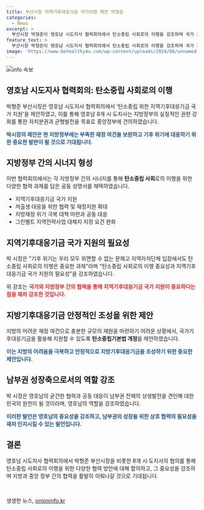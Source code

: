 ```yaml
---
title: 부산시장 지역기후대응기금 국가지원 제안 박형준
categories:
  - News
excerpt: >
  부산시장 박형준이 영호남 시도지사 협력회의에서 탄소중립 사회로의 이행을 강조하며 국가 지원을 제안했다. 이에 8개 시·도지사는 지방정부의 실질적인 권한 확대와 지역기후대응기금 국가 지원을 담은 공동 성명서를 채택하고 중앙정부에 건의했다. 박 시장은 탄소중립 사회의 중요성과 국가 지원 필요성을 강조하며, 지방기후대응기금의 안정적인 조성을 위해 탄소중립기본법 개정을 제안했다. 해당 협력으로 영호남의 상생발전을 견인할 것으로 기대했다.
feature_text: >
  부산시장 박형준이 영호남 시도지사 협력회의에서 탄소중립 사회로의 이행을 강조하며 국가 지원을 제안했다. 이에 8개 시·도지사는 지방정부의 실질적인 권한 확대와 지역기후대응기금 국가 지원을 담은 공동 성명서를 채택하고 중앙정부에 건의했다. 박 시장은 탄소중립 사회의 중요성과 국가 지원 필요성을 강조하며, 지방기후대응기금의 안정적인 조성을 위해 탄소중립기본법 개정을 제안했다. 해당 협력으로 영호남의 상생발전을 견인할 것으로 기대했다.
image: 'https://www.behealthy4u.com/wp-content/uploads/2024/06/unnamed-file.png'
---
```


<p><img src="https://www.behealthy4u.com/wp-content/uploads/2024/06/unnamed-file.png" alt="info 속보" /></p>

<h2 data-ke-size="size26">영호남 시도지사 협력회의: 탄소중립 사회로의 이행</h2>

<p>박형준 부산시장은 영호남 시도지사 협력회의에서 '탄소중립 위한 지역기후대응기금 국가 지원'을 제안하였고, 이를 통해 영호남 8개 시·도지사는 지방정부의 실질적인 권한 강화를 통한 자치분권과 균형발전을 목표로 중앙정부에 건의하였습니다.</p>

<p data-ke-size="size16"><b><span style="color: #1a5490;">박시장의 제안은 현 지방정부에는 부족한 재정 여건을 보완하고 기후 위기에 대응하기 위한 중요한 발판이 될 것으로 기대됩니다.</span></b></p>

<h2 data-ke-size="size24">지방정부 간의 시너지 형성</h2>

<p>이번 협력회의에서는 각 지방정부 간의 시너지를 통해 <b>탄소중립 사회</b>로의 이행을 위한 다양한 협력 과제를 담은 공동 성명서를 채택하였습니다.</p>

<ul>
  <li>지역기후대응기금 국가 지원</li>
  <li>저출생 대응을 위한 협력 및 재정지원 확대</li>
  <li>지방재정 위기 극복 대책 마련과 공동 대응</li>
  <li>그린벨트 지역전략사업 대체지 지정 요건 완화</li>
</ul>

<h2 data-ke-size="size24">지역기후대응기금 국가 지원의 필요성</h2>

<p>박 시장은 "기후 위기는 우리 모두 외면할 수 없는 문제고 지역자치단체 입장에서도 탄소중립 사회로의 이행은 중요한 과제"라며 "탄소중립 사회로의 이행 중요성과 지역기후대응기금 국가 지원의 필요성"을 강조하였습니다.</p>

<p>위 강조는 <b><span style="color: #ee2323;">국가와 지방정부 간의 협력을 통해 지역기후대응기금 국가 지원이 중요하다는 점을 재차 강조한 것입니다.</span></b></p>

<h2 data-ke-size="size24">지방기후대응기금 안정적인 조성을 위한 제안</h2>

<p>지방의 어려운 재정 여건으로 충분한 규모의 재원을 마련하기 어려운 상황에서, 국가기후대응기금을 활용해 지원할 수 있도록 <b>탄소중립기본법 개정</b>을 제안하였습니다.</p>

<p data-ke-size="size16"><b><span style="color: #1a5490;">이는 지방의 어려움을 극복하고 안정적으로 지방기후대응기금을 조성하기 위한 중요한 제안입니다.</span></b></p>

<h2 data-ke-size="size24">남부권 성장축으로서의 역할 강조</h2>

<p>박 시장은 영호남의 굳건한 협력과 공동 대응이 남부권 전체의 상생발전을 견인해 대한민국의 원천이 될 것이라며, 영호남의 역할을 강조하였습니다.</p>

<p data-ke-size="size16"><b><span style="color: #1a5490;">이러한 발언은 영호남의 중요성을 강조하고, 남부권의 성장을 위한 상호 협력의 필요성을 재차 인지시킬 수 있는 발언입니다.</span></b></p>

<h2 data-ke-size="size24">결론</h2>

<p>영호남 시도지사 협력회의에서 박형준 부산시장을 비롯한 8개 시·도지사의 협의를 통해 탄소중립 사회로의 이행을 위한 다양한 협력 방안에 대해 합의하고, 그 중요성을 강조하며 지방과 중앙 정부 간의 협력을 활발히 이뤄나갈 것으로 기대됩니다. <p data-ke-size="size16">&nbsp;</p></p>
생생한 뉴스, <a href="https://onioninfo.kr" rel="dofollow">onioninfo.kr</a>



